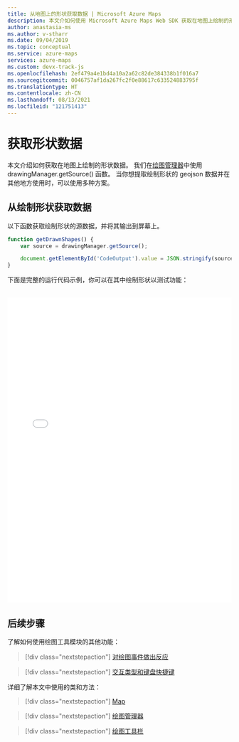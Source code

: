 ```yaml
---
title: 从地图上的形状获取数据 | Microsoft Azure Maps
description: 本文介如何使用 Microsoft Azure Maps Web SDK 获取在地图上绘制的形状数据。
author: anastasia-ms
ms.author: v-stharr
ms.date: 09/04/2019
ms.topic: conceptual
ms.service: azure-maps
services: azure-maps
ms.custom: devx-track-js
ms.openlocfilehash: 2ef479a4e1bd4a10a2a62c82de384338b1f016a7
ms.sourcegitcommit: 0046757af1da267fc2f0e88617c633524883795f
ms.translationtype: HT
ms.contentlocale: zh-CN
ms.lasthandoff: 08/13/2021
ms.locfileid: "121751413"
---
```

# <a name="get-shape-data"></a>获取形状数据

本文介绍如何获取在地图上绘制的形状数据。 我们在[绘图管理器](/javascript/api/azure-maps-drawing-tools/atlas.drawing.drawingmanager#getsource--)中使用 drawingManager.getSource() 函数。 当你想提取绘制形状的 geojson 数据并在其他地方使用时，可以使用多种方案。  


## <a name="get-data-from-drawn-shape"></a>从绘制形状获取数据

以下函数获取绘制形状的源数据，并将其输出到屏幕上。 

```javascript
function getDrawnShapes() {
    var source = drawingManager.getSource();

    document.getElementById('CodeOutput').value = JSON.stringify(source.toJson(), null, '    ');
}
```

下面是完整的运行代码示例，你可以在其中绘制形状以测试功能：

<br/>

<iframe height="686" title="获取形状数据" src="//codepen.io/azuremaps/embed/xxKgBVz/?height=265&theme-id=0&default-tab=result" frameborder='no' loading="lazy" allowtransparency="true" allowfullscreen="true" style='width: 100%;'>请参阅 <a href='https://codepen.io'>CodePen</a> 上由 Azure Maps (<a href='https://codepen.io/azuremaps'>@azuremaps</a>) 提供的 Pen <a href='https://codepen.io/azuremaps/pen/xxKgBVz/'>获取形状数据</a>。
</iframe>


## <a name="next-steps"></a>后续步骤

了解如何使用绘图工具模块的其他功能：

> [!div class="nextstepaction"]
> [对绘图事件做出反应](drawing-tools-events.md)

> [!div class="nextstepaction"]
> [交互类型和键盘快捷键](drawing-tools-interactions-keyboard-shortcuts.md)

详细了解本文中使用的类和方法：

> [!div class="nextstepaction"]
> [Map](/javascript/api/azure-maps-control/atlas.map)

> [!div class="nextstepaction"]
> [绘图管理器](/javascript/api/azure-maps-drawing-tools/atlas.drawing.drawingmanager)

> [!div class="nextstepaction"]
> [绘图工具栏](/javascript/api/azure-maps-drawing-tools/atlas.control.drawingtoolbar)